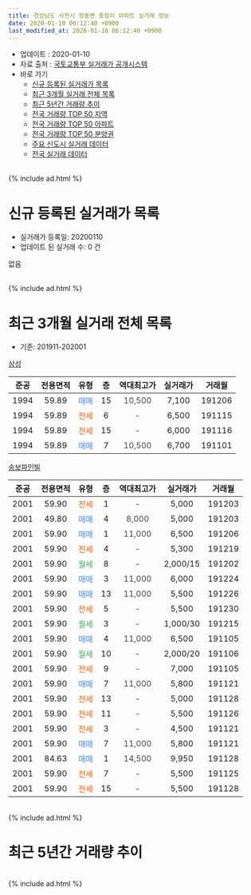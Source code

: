 ```yaml
---
title: 경상남도 사천시 정동면 풍정리 아파트 실거래 정보
date: 2020-01-10 06:12:40 +0900
last_modified_at: 2020-01-10 06:12:40 +0900
---
```


* 업데이트 : 2020-01-10
* 자료 출처 : [국토교통부 실거래가 공개시스템](http://rt.molit.go.kr)
* 바로 가기
    * [신규 등록된 실거래가 목록](#신규-등록된-실거래가-목록)
    * [최근 3개월 실거래 전체 목록](#최근-3개월-실거래-전체-목록)
    * [최근 5년간 거래량 추이](#최근-5년간-거래량-추이)
    * [전국 거래량 TOP 50 지역](https://inasie.github.io/apt-trade-info/최근-3개월-전국에서-가장-거래가-많이-발생한-지역)
    * [전국 거래량 TOP 50 아파트](https://inasie.github.io/apt-trade-info/최근-3개월-전국에서-가장-거래가-많이-발생한-아파트)
    * [전국 거래량 TOP 50 분양권](https://inasie.github.io/apt-trade-info/최근-3개월-전국에서-가장-거래가-많이-발생한-분양권)
    * [주요 신도시 실거래 데이터](https://inasie.github.io/apt-trade-info/주요-신도시)
    * [전국 실거래 데이터](https://inasie.github.io/apt-trade-info/전국)
<br>
{% include ad.html %}
<br>

# 신규 등록된 실거래가 목록
* 실거래가 등록일: 20200110
* 업데이트 된 실거래 수: 0 건

없음

<br>
{% include ad.html %}
<br>

# 최근 3개월 실거래 전체 목록
* 기준: 201911-202001


[삼성](https://search.naver.com/search.naver?query=%EA%B2%BD%EC%83%81%EB%82%A8%EB%8F%84+%EC%82%AC%EC%B2%9C%EC%8B%9C+%EC%A0%95%EB%8F%99%EB%A9%B4+%ED%92%8D%EC%A0%95%EB%A6%AC+%EC%82%BC%EC%84%B1)

|준공|전용면적|유형|층|역대최고가|실거래가|거래월|
|:---:|:---:|:---:|:---:|:---:|:---:|:---:|
|1994|59.89|<span style="color:#4285f3">매매</span>|15|<span style="color:#444444">10,500</span>|7,100|191206|
|1994|59.89|<span style="color:#ff5a00">전세</span>|6|<span style="color:#444444">-</span>|6,500|191115|
|1994|59.89|<span style="color:#ff5a00">전세</span>|15|<span style="color:#444444">-</span>|6,000|191116|
|1994|59.89|<span style="color:#4285f3">매매</span>|7|<span style="color:#444444">10,500</span>|6,700|191101|

[송보파인빌](https://search.naver.com/search.naver?query=%EA%B2%BD%EC%83%81%EB%82%A8%EB%8F%84+%EC%82%AC%EC%B2%9C%EC%8B%9C+%EC%A0%95%EB%8F%99%EB%A9%B4+%ED%92%8D%EC%A0%95%EB%A6%AC+%EC%86%A1%EB%B3%B4%ED%8C%8C%EC%9D%B8%EB%B9%8C)

|준공|전용면적|유형|층|역대최고가|실거래가|거래월|
|:---:|:---:|:---:|:---:|:---:|:---:|:---:|
|2001|59.90|<span style="color:#ff5a00">전세</span>|1|<span style="color:#444444">-</span>|5,000|191203|
|2001|49.80|<span style="color:#4285f3">매매</span>|4|<span style="color:#444444">8,000</span>|5,000|191203|
|2001|59.90|<span style="color:#4285f3">매매</span>|1|<span style="color:#444444">11,000</span>|6,500|191206|
|2001|59.90|<span style="color:#ff5a00">전세</span>|4|<span style="color:#444444">-</span>|5,300|191219|
|2001|59.90|<span style="color:#34a853">월세</span>|8|<span style="color:#444444">-</span>|2,000/15|191202|
|2001|59.90|<span style="color:#4285f3">매매</span>|3|<span style="color:#444444">11,000</span>|6,000|191224|
|2001|59.90|<span style="color:#4285f3">매매</span>|13|<span style="color:#444444">11,000</span>|5,500|191226|
|2001|59.90|<span style="color:#ff5a00">전세</span>|5|<span style="color:#444444">-</span>|5,500|191230|
|2001|59.90|<span style="color:#34a853">월세</span>|3|<span style="color:#444444">-</span>|1,000/30|191215|
|2001|59.90|<span style="color:#4285f3">매매</span>|4|<span style="color:#444444">11,000</span>|6,500|191105|
|2001|59.90|<span style="color:#34a853">월세</span>|10|<span style="color:#444444">-</span>|2,000/20|191106|
|2001|59.90|<span style="color:#ff5a00">전세</span>|9|<span style="color:#444444">-</span>|7,000|191105|
|2001|59.90|<span style="color:#4285f3">매매</span>|7|<span style="color:#444444">11,000</span>|5,800|191121|
|2001|59.90|<span style="color:#ff5a00">전세</span>|13|<span style="color:#444444">-</span>|5,000|191128|
|2001|59.90|<span style="color:#ff5a00">전세</span>|11|<span style="color:#444444">-</span>|5,500|191126|
|2001|59.90|<span style="color:#ff5a00">전세</span>|3|<span style="color:#444444">-</span>|4,500|191121|
|2001|59.90|<span style="color:#4285f3">매매</span>|7|<span style="color:#444444">11,000</span>|5,800|191121|
|2001|84.63|<span style="color:#4285f3">매매</span>|1|<span style="color:#444444">14,500</span>|9,950|191128|
|2001|59.90|<span style="color:#ff5a00">전세</span>|7|<span style="color:#444444">-</span>|5,500|191125|
|2001|59.90|<span style="color:#ff5a00">전세</span>|15|<span style="color:#444444">-</span>|5,500|191128|


<br>
{% include ad.html %}
<br>

# 최근 5년간 거래량 추이


<div style="width:100%;">
    <canvas id="deal_progress" height="200"></canvas>
</div>

<script>
new Chart(document.getElementById("deal_progress"), {
    type: 'line',
    data: {
        labels: ['201501','201502','201503','201504','201505','201506','201507','201508','201509','201510','201511','201512','201601','201602','201603','201604','201605','201606','201607','201608','201609','201610','201611','201612','201701','201702','201703','201704','201705','201706','201707','201708','201709','201710','201711','201712','201801','201802','201803','201804','201805','201806','201807','201808','201809','201810','201811','201812','201901','201902','201903','201904','201905','201906','201907','201908','201909','201910','201911','201912','202001'],
        datasets: [{
            label: '매매',
            pointRadius: 1,
            data: [17, 14, 12, 5, 15, 12, 12, 7, 13, 15, 12, 9, 11, 15, 9, 9, 10, 10, 10, 14, 9, 14, 10, 8, 6, 7, 10, 4, 4, 8, 9, 4, 4, 4, 7, 2, 1, 7, 8, 9, 6, 6, 5, 3, 7, 4, 7, 2, 5, 5, 7, 8, 5, 5, 3, 6, 3, 5, 5, 5, 0],
            borderColor: "rgba(255, 201, 14, 1)",
            backgroundColor: "rgba(255, 201, 14, 0.5)",
            fill: false,
            lineTension: 0
        },{
            label: '전월세',
            pointRadius: 1,
            data: [14, 13, 9, 12, 8, 10, 13, 10, 9, 8, 5, 12, 8, 6, 12, 11, 6, 4, 8, 9, 11, 5, 7, 8, 10, 6, 8, 4, 8, 3, 5, 4, 1, 6, 10, 4, 8, 8, 6, 5, 3, 8, 3, 6, 2, 7, 5, 1, 5, 5, 9, 3, 5, 5, 7, 7, 4, 9, 9, 5, 0],
            borderColor: "rgba(0, 141, 185, 1)",
            backgroundColor: "rgba(0, 141, 185, 0.5)",
            fill: false,
            lineTension: 0
        }
        ]
    },
    options: {
        responsive: true,
        title: {
            display: false
        },
        tooltips: {
            mode: 'index',
            intersect: false
        },
        hover: {
            mode: 'nearest',
            intersect: true
        },
        scales: {
            xAxes: [{
                display: true,
                scaleLabel: {
                    display: true,
                    labelString: '년/월'
                }
            }],
            yAxes: [{
                display: true,
                ticks: {
                    suggestedMin: 0,
                },
                scaleLabel: {
                    display: true,
                    labelString: '실거래 수'
                }
            }]
        }
    }
});

</script>


<br>
{% include ad.html %}
<br>


